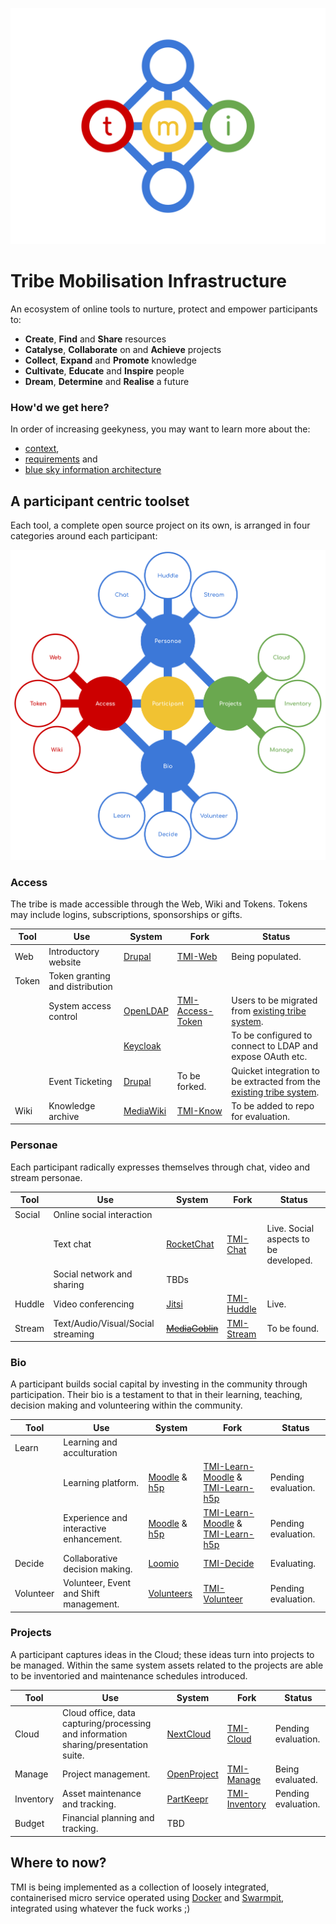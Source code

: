 ![TMI Logo](./docs/svg/tmi.svg)


# Tribe Mobilisation Infrastructure

An ecosystem of online tools to nurture, protect and empower participants to:

* **Create**, **Find** and **Share** resources
* **Catalyse**, **Collaborate** on and **Achieve** projects
* **Collect**, **Expand** and **Promote** knowledge
* **Cultivate**, **Educate** and **Inspire** people
* **Dream**, **Determine** and **Realise** a future


### How'd we get here?

In order of increasing geekyness, you may want to learn more about the:
* [context](./docs/context.md),
* [requirements](./docs/requirements.md) and
* [blue sky information architecture](./docs/information-architecture.md)


## A participant centric toolset

Each tool, a complete open source project on its own, is arranged in four
categories around each participant:

![Ecosystem](./docs/svg/Ecosystem.svg)


### Access

The tribe is made accessible through the Web, Wiki and Tokens.
Tokens may include logins, subscriptions, sponsorships or gifts.

| Tool | Use | System | Fork | Status |
| -- | -- | -- | -- | -- |
| Web    | Introductory website             | [Drupal](https://drupal.org)                          | [TMI-Web](https://github.com/AfrikaBurn/TMI-Web)                   | Being populated.
| Token  | Token granting and distribution  |
|        | System access control            | [OpenLDAP](openldap.org)                              | [TMI-Access-Token](https://github.com/AfrikaBurn/TMI-Access-Token) | Users to be migrated from [existing tribe system](https://github.com/afrikaburn/tribe).
|        |                                  | [Keycloak](https://www.keycloak.org/)                 |                                                                    | To be configured to connect to LDAP and expose OAuth etc.
|        | Event Ticketing                  | [Drupal](https://www.drupal.org/)                     | To be forked.                                                      | Quicket integration to be extracted from the [existing tribe system](https://github.com/afrikaburn/tribe).
| Wiki   | Knowledge archive                | [MediaWiki](https://www.mediawiki.org/wiki/MediaWiki) | [TMI-Know](https://github.com/AfrikaBurn/TMI-Know)                 | To be added to repo for evaluation.


### Personae

Each participant radically expresses themselves through chat, video and stream
personae.

| Tool | Use | System | Fork | Status |
| -- | -- | -- | -- | -- |
| Social    | Online social interaction
|           | Text chat                         | [RocketChat](https://rocket.chat)         | [TMI-Chat](https://github.com/AfrikaBurn/TMI-Chat)      | Live. Social aspects to be developed.
|           | Social network and sharing        | TBDs
| Huddle    | Video conferencing                | [Jitsi](https://jitsi.org)                | [TMI-Huddle](https://github.com/AfrikaBurn/TMI-Huddle)  | Live.
| Stream    | Text/Audio/Visual/Social streaming| [~~MediaGoblin~~](http://mediagoblin.org) | [TMI-Stream](https://github.com/AfrikaBurn/TMI-Stream)  | To be found.


### Bio

A participant builds social capital by investing in the community through
participation. Their bio is a testament to that in their learning, teaching,
decision making and volunteering within the community.

| Tool | Use | System | Fork | Status |
| -- | -- | -- | -- | -- |
| Learn     | Learning and acculturation
|           | Learning platform.                        | [Moodle](https://moodle.org) & [h5p](https://h5p.org)| [TMI-Learn-Moodle](https://github.com/AfrikaBurn/TMI-Learn-Moodle) & [TMI-Learn-h5p](https://github.com/AfrikaBurn/TMI-Learn-h5p) | Pending evaluation.
|           | Experience and interactive enhancement.   | [Moodle](https://moodle.org) & [h5p](https://h5p.org)| [TMI-Learn-Moodle](https://github.com/AfrikaBurn/TMI-Learn-Moodle) & [TMI-Learn-h5p](https://github.com/AfrikaBurn/TMI-Learn-h5p) | Pending evaluation.
| Decide    | Collaborative decision making.            | [Loomio](https://loomio.org)                         | [TMI-Decide](https://github.com/AfrikaBurn/TMI-Decide)                                                                            | Evaluating.
| Volunteer | Volunteer, Event and Shift management.    | [Volunteers](https://github.com/playasoft/volunteers)| [TMI-Volunteer](https://github.com/AfrikaBurn/TMI-Volunteer)                                                                      | Pending evaluation.


### Projects

A participant captures ideas in the Cloud; these ideas turn into projects to be
managed. Within the same system assets related to the projects are able to be
inventoried and maintenance schedules introduced.

| Tool | Use | System | Fork | Status |
| -- | -- | -- | -- | -- |
| Cloud     | Cloud office, data capturing/processing and information sharing/presentation suite.   | [NextCloud](https://nextcloud.org)    | [TMI-Cloud](https://github.com/AfrikaBurn/TMI-Cloud)          | Pending evaluation.
| Manage    | Project management.                                                                   | [OpenProject](http://openproject.org) | [TMI-Manage](https://github.com/AfrikaBurn/TMI-Manage)        | Being evaluated.
| Inventory | Asset maintenance and tracking.                                                       | [PartKeepr](https://partkeepr.org)    | [TMI-Inventory](https://github.com/AfrikaBurn/TMI-Inventory)  | Pending evaluation.
| Budget    | Financial planning and tracking.                                                      | TBD


## Where to now?

TMI is being implemented as a collection of loosely integrated, containerised
micro service operated using [Docker](https://docker.io) and
[Swarmpit](https://swarmpit.io), integrated using whatever the fuck works ;)